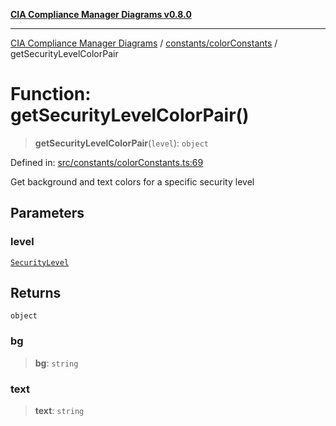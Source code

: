 [**CIA Compliance Manager Diagrams v0.8.0**](../../../README.md)

***

[CIA Compliance Manager Diagrams](../../../modules.md) / [constants/colorConstants](../README.md) / getSecurityLevelColorPair

# Function: getSecurityLevelColorPair()

> **getSecurityLevelColorPair**(`level`): `object`

Defined in: [src/constants/colorConstants.ts:69](https://github.com/Hack23/cia-compliance-manager/blob/78912779fad2796d4afcf9e0a863cca80a66b25f/src/constants/colorConstants.ts#L69)

Get background and text colors for a specific security level

## Parameters

### level

[`SecurityLevel`](../../../types/cia/type-aliases/SecurityLevel.md)

## Returns

`object`

### bg

> **bg**: `string`

### text

> **text**: `string`
